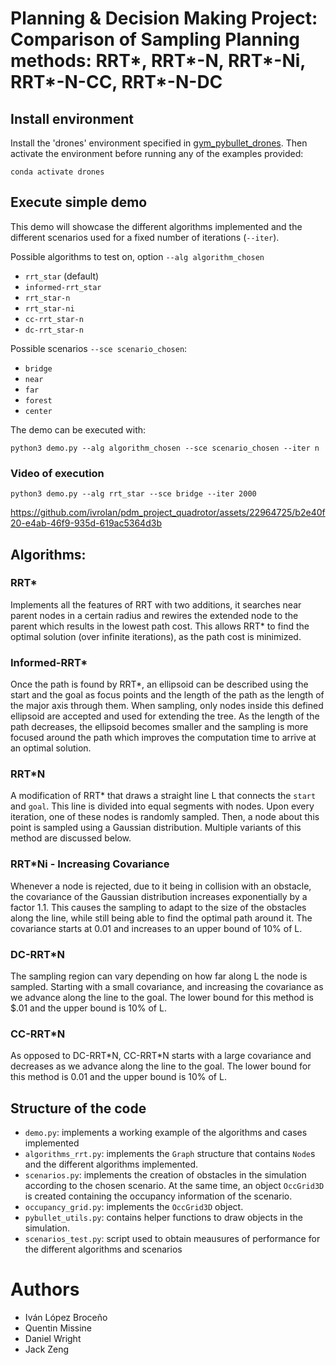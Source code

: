 # Planning & Decision Making Project: Comparison of Sampling Planning methods: RRT\*, RRT\*-N, RRT\*-Ni, RRT\*-N-CC, RRT\*-N-DC

## Install environment

Install the 'drones' environment specified in [gym_pybullet_drones](https://github.com/utiasDSL/gym-pybullet-drones). Then activate the environment before running any of the examples provided:
    
    conda activate drones

## Execute simple demo

This demo will showcase the different algorithms implemented and the different scenarios used for a fixed number of iterations (`--iter`).

Possible algorithms to test on, option `--alg algorithm_chosen`
- `rrt_star` (default)
- `informed-rrt_star`
- `rrt_star-n`
- `rrt_star-ni`
- `cc-rrt_star-n`
- `dc-rrt_star-n`

Possible scenarios `--sce scenario_chosen`:

- `bridge`
- `near`
- `far`
- `forest`
- `center`

The demo can be executed with:

    python3 demo.py --alg algorithm_chosen --sce scenario_chosen --iter n
    
### Video of execution 

    python3 demo.py --alg rrt_star --sce bridge --iter 2000

https://github.com/ivrolan/pdm_project_quadrotor/assets/22964725/b2e40f20-e4ab-46f9-935d-619ac5364d3b

## Algorithms:

### RRT*

Implements all the features of RRT with two additions, it searches near parent nodes in a certain radius and rewires the extended node to the parent which results in the lowest path cost. This allows RRT* to find the optimal solution (over infinite iterations), as the path cost is minimized.

### Informed-RRT*

Once the path is found by RRT*, an ellipsoid can be described using the start and the goal as focus points and the length of the path as the length of the major axis through them. When sampling, only nodes inside this defined ellipsoid are accepted and used for extending the tree. As the length of the path decreases, the ellipsoid becomes smaller and the sampling is more focused around the path which improves the computation time to arrive at an optimal solution. 

### RRT*N

A modification of RRT* that draws a straight line L that connects the `start` and `goal`. This line is divided into equal segments with nodes. Upon every iteration, one of these nodes is randomly sampled. Then, a node about this point is sampled using a Gaussian distribution. Multiple variants of this method are discussed below. 

### RRT*Ni - Increasing Covariance
 
Whenever a node is rejected, due to it being in collision with an obstacle, the covariance of the Gaussian distribution increases exponentially by a factor 1.1. This causes the sampling to adapt to the size of the obstacles along the line, while still being able to find the optimal path around it. The covariance starts at 0.01 and increases to an upper bound of 10% of L.


### DC-RRT*N

The sampling region can vary depending on how far along L the node is sampled. Starting with a small covariance, and increasing the covariance as we advance along the line to the goal. The lower bound for this method is $.01 and the upper bound is 10% of L.

### CC-RRT*N

As opposed to DC-RRT\*N, CC-RRT\*N starts with a large covariance and decreases as we advance along the line to the goal. The lower bound for this method is 0.01 and the upper bound is 10% of L.


## Structure of the code

- `demo.py`: implements a working example of the algorithms and cases implemented
- `algorithms_rrt.py`: implements the `Graph` structure that contains `Node`s and the different algorithms implemented.
- `scenarios.py`: implements the creation of obstacles in the simulation according to the chosen scenario. At the same time, an object `OccGrid3D` is created containing the occupancy information of the scenario.
- `occupancy_grid.py`: implements the `OccGrid3D` object.
- `pybullet_utils.py`: contains helper functions to draw objects in the simulation.
- `scenarios_test.py`: script used to obtain meausures of performance for the different algorithms and scenarios

# Authors

- Iván López Broceño
- Quentin Missine
- Daniel Wright 
- Jack Zeng 
